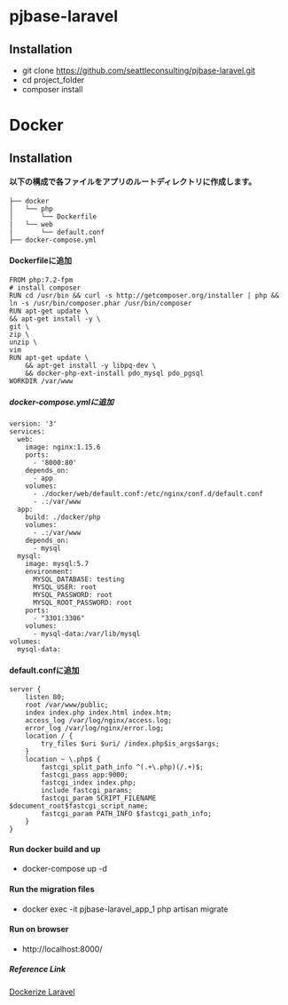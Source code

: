 # pjbase-laravel

## Installation

- git clone https://github.com/seattleconsulting/pjbase-laravel.git
- cd project_folder
- composer install

# Docker

## Installation

#### 以下の構成で各ファイルをアプリのルートディレクトリに作成します。

```
├── docker
│   └── php
│       └── Dockerfile
| 	└── web
│       └── default.conf
├── docker-compose.yml
```

#### Dockerfileに追加
```
FROM php:7.2-fpm
# install composer
RUN cd /usr/bin && curl -s http://getcomposer.org/installer | php && ln -s /usr/bin/composer.phar /usr/bin/composer
RUN apt-get update \
&& apt-get install -y \
git \
zip \
unzip \
vim
RUN apt-get update \
    && apt-get install -y libpq-dev \
    && docker-php-ext-install pdo_mysql pdo_pgsql
WORKDIR /var/www
```

##### docker-compose.ymlに追加
```
version: '3'
services:
  web:
    image: nginx:1.15.6
    ports:
      - '8000:80'
    depends_on:
      - app
    volumes:
      - ./docker/web/default.conf:/etc/nginx/conf.d/default.conf
      - .:/var/www
  app:
    build: ./docker/php
    volumes:
      - .:/var/www
    depends_on:
      - mysql
  mysql:
    image: mysql:5.7
    environment:
      MYSQL_DATABASE: testing
      MYSQL_USER: root
      MYSQL_PASSWORD: root
      MYSQL_ROOT_PASSWORD: root
    ports:
      - "3301:3306"
    volumes:
      - mysql-data:/var/lib/mysql
volumes:
  mysql-data:
```

#### default.confに追加
```
server {
    listen 80;
    root /var/www/public;
    index index.php index.html index.htm;
    access_log /var/log/nginx/access.log;
    error_log /var/log/nginx/error.log;
    location / {
        try_files $uri $uri/ /index.php$is_args$args;
    }
    location ~ \.php$ {
        fastcgi_split_path_info ^(.+\.php)(/.+)$;
        fastcgi_pass app:9000;
        fastcgi_index index.php;
        include fastcgi_params;
        fastcgi_param SCRIPT_FILENAME $document_root$fastcgi_script_name;
        fastcgi_param PATH_INFO $fastcgi_path_info;
    }
}
```

#### Run docker build and up

- docker-compose up -d

#### Run the migration files

- docker exec -it pjbase-laravel_app_1 php artisan migrate

#### Run on browser
 
- http://localhost:8000/

##### Reference Link
[Dockerize Laravel](https://www.membersedge.co.jp/blog/laravel-development-environment-with-docker-compose/)
